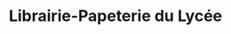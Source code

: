 ---
title: "Librairie-Papeterie du Lycée"
url: /feurs/librairie-papeterie-du-lycee/
shop: livres
---